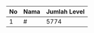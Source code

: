 | No | Nama            | Jumlah Level |
|----|-----------------|--------------|
| 1  | #    |    5774        |
